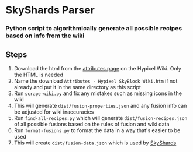 # SkyShards Parser
### Python script to algorithmically generate all possible recipes based on info from the wiki
## Steps
1. Download the html from the [attributes page](https://wiki.hypixel.net/Attributes) on the Hypixel Wiki. Only the HTML is needed
2. Name the download `Attributes - Hypixel SkyBlock Wiki.htm` if not already and put it in the same directory as this script
3. Run `scrape-wiki.py` and fix any mistakes such as missing icons in the wiki
4. This will generate `dist/fusion-properties.json` and any fusion info can be adjusted for wiki inaccuracies
5. Run `find-all-recipes.py` which will generate `dist/fusion-recipes.json` of all possible fusions based on the rules of fusion and wiki data
6. Run `format-fusions.py` to format the data in a way that's easier to be used
7. This will create `dist/fusion-data.json` which is used by [SkyShards](https://skyshards.com)
